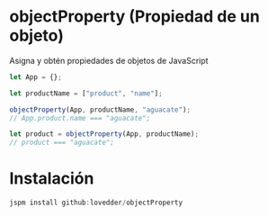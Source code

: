 # objectProperty (Propiedad de un objeto)
Asigna y obtén propiedades de objetos de JavaScript

```js
let App = {};

let productName = ["product", "name"];

objectProperty(App, productName, "aguacate");
// App.product.name === "aguacate";

let product = objectProperty(App, productName);
// product === "aguacate";
```

# Instalación

```js
jspm install github:lovedder/objectProperty
```
